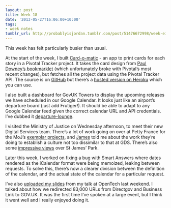 ```yaml
---
layout: post
title: Week 18
date: '2013-05-27T16:06:00+10:00'
tags:
- week notes
tumblr_url: http://probablyisjordan.tumblr.com/post/51476672998/week-eighteen
---
```

<p>This week has felt particularly busier than usual.</p>

<p>At the start of the week, I built <a href="https://card-o-matic.herokuapp.com/">Card-o-matic</a> - an app to print cards for each story in a Pivotal Tracker project. It takes the card design from <a href="https://github.com/psd/pivotal-cards">Paul Downey&rsquo;s bookmarklet</a> (which unfortunately broke with Pivotal&rsquo;s most recent changes), but fetches all the project data using the Pivotal Tracker API. The source is on <a href="https://github.com/JordanHatch/card-o-matic">GitHub</a> but there&rsquo;s a <a href="https://card-o-matic.herokuapp.com/">hosted version on Heroku</a> which you can use.</p>

<p>I also built a dashboard for GovUK Towers to display the upcoming releases we have scheduled in our Google Calendar. It looks just like an airport&rsquo;s departure board (just add Frutiger!). It should be able to adapt to any Google Calendar feed given the correct calendar URL and API credentials. I&rsquo;ve dubbed it <a href="https://github.com/JordanHatch/departure-lounge">departure-lounge</a>.</p>

<p>I visited the Ministry of Justice on Wednesday afternoon, to meet their new Digital Services team. There&rsquo;s a lot of work going on over at Petty France for the MoJ&rsquo;s <a href="http://open.justice.gov.uk/digital-strategy/#theme-01-transforming-our-services">exemplar projects</a>, and <a href="https://twitter.com/abscond">James</a> told me about the work they&rsquo;re doing to establish a culture not too dissimilar to that at GDS. There&rsquo;s also some <a href="http://www.flickr.com/photos/jordanh14/8855055468/">impressive views</a> over St James&rsquo; Park.</p>

<p>Later this week, I worked on fixing a bug with Smart Answers where dates  rendered as the iCalendar format were being memoized, leaking between requests. To solve this, there&rsquo;s now a clearer division between the definition of the calendar, and the actual state of the calendar for a particular request.</p>

<p>I&rsquo;ve also <a href="https://speakerdeck.com/jordanh/how-we-didnt-break-the-web">uploaded my slides</a> from my talk at OpenTech last weekend. I talked about how we redirected 83,000 URLs from Directgov and Business Link to GOV.UK. It was the first time I&rsquo;ve spoken at a large event, but I think it went well and I really enjoyed doing it.</p>
